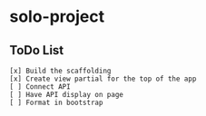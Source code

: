# solo-project

## ToDo List
    [x] Build the scaffolding
    [x] Create view partial for the top of the app
    [ ] Connect API
    [ ] Have API display on page
    [ ] Format in bootstrap